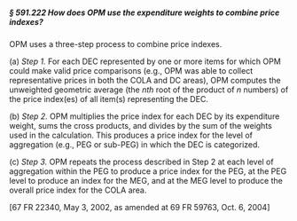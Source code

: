 ##### § 591.222 How does OPM use the expenditure weights to combine price indexes? #####

OPM uses a three-step process to combine price indexes.

(a) *Step 1.* For each DEC represented by one or more items for which OPM could make valid price comparisons (e.g., OPM was able to collect representative prices in both the COLA and DC areas), OPM computes the unweighted geometric average (the *nth* root of the product of *n* numbers) of the price index(es) of all item(s) representing the DEC.

(b) *Step 2.* OPM multiplies the price index for each DEC by its expenditure weight, sums the cross products, and divides by the sum of the weights used in the calculation. This produces a price index for the level of aggregation (e.g., PEG or sub-PEG) in which the DEC is categorized.

(c) *Step 3.* OPM repeats the process described in Step 2 at each level of aggregation within the PEG to produce a price index for the PEG, at the PEG level to produce an index for the MEG, and at the MEG level to produce the overall price index for the COLA area.

[67 FR 22340, May 3, 2002, as amended at 69 FR 59763, Oct. 6, 2004]